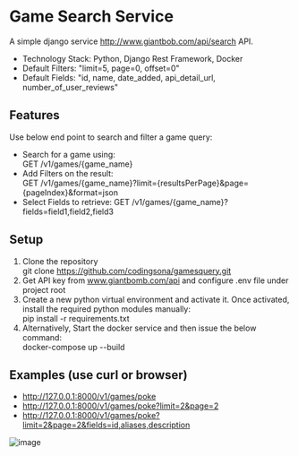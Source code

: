 # Game Search Service

A simple django service http://www.giantbob.com/api/search API.

- Technology Stack: Python, Django Rest Framework, Docker
- Default Filters: "limit=5, page=0, offset=0"
- Default Fields: "id, name, date_added, api_detail_url, number_of_user_reviews"

## Features
Use below end point to search and filter a game query:
- Search for a game using:  
  GET /v1/games/{game_name}
- Add Filters on the result:  
  GET /v1/games/{game_name}?limit={resultsPerPage}&page={pageIndex}&format=json
- Select Fields to retrieve:
  GET /v1/games/{game_name}?fields=field1,field2,field3

## Setup
1. Clone the repository  
   git clone https://github.com/codingsona/gamesquery.git  
2. Get API key from www.giantbomb.com/api and configure .env file under project root  
3. Create a new python virtual environment and activate it. Once activated, install the required python modules manually:  
   pip install -r requirements.txt
5. Alternatively, Start the docker service and then issue the below command:  
   docker-compose up --build


## Examples (use curl or browser)
- http://127.0.0.1:8000/v1/games/poke
- http://127.0.0.1:8000/v1/games/poke?limit=2&page=2
- http://127.0.0.1:8000/v1/games/poke?limit=2&page=2&fields=id,aliases,description

![image](https://user-images.githubusercontent.com/59982549/123687404-be0ea900-d805-11eb-8574-c964679471ba.png)



